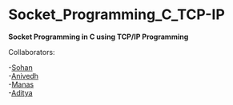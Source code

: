 # Socket_Programming_C_TCP-IP
**Socket Programming in C using TCP/IP Programming**   


Collaborators:  

-[Sohan](https://github.com/sohan-k)  
-[Anivedh](https://github.com/anivedh555)  
-[Manas](https://github.com/Manas-Patel9090)  
-[Aditya](https://github.com/Adityab-7)
